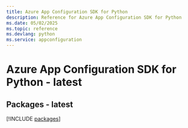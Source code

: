 ```yaml
---
title: Azure App Configuration SDK for Python
description: Reference for Azure App Configuration SDK for Python
ms.date: 05/02/2025
ms.topic: reference
ms.devlang: python
ms.service: appconfiguration
---
```

# Azure App Configuration SDK for Python - latest
## Packages - latest
[!INCLUDE [packages](app-configuration-index.md)]
